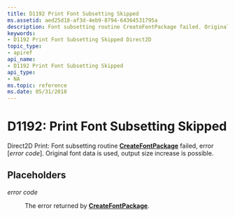 ```yaml
---
title: D1192 Print Font Subsetting Skipped
ms.assetid: aed25d18-af3d-4eb9-8794-64364531795a
description: Font subsetting routine CreateFontPackage failed. Original font data is used, output size increase is possible.
keywords:
- D1192 Print Font Subsetting Skipped Direct2D
topic_type:
- apiref
api_name:
- D1192 Print Font Subsetting Skipped
api_type:
- NA
ms.topic: reference
ms.date: 05/31/2018
---
```


# D1192: Print Font Subsetting Skipped

Direct2D Print: Font subsetting routine [**CreateFontPackage**](/windows/desktop/api/fontsub/nf-fontsub-createfontpackage) failed, error \[*error code*\]. Original font data is used, output size increase is possible.

## Placeholders

<dl> <dt>

<span id="error_code"></span><span id="ERROR_CODE"></span>*error code*
</dt> <dd>

The error returned by [**CreateFontPackage**](/windows/desktop/api/fontsub/nf-fontsub-createfontpackage).

</dd> </dl> 




 

 

 
